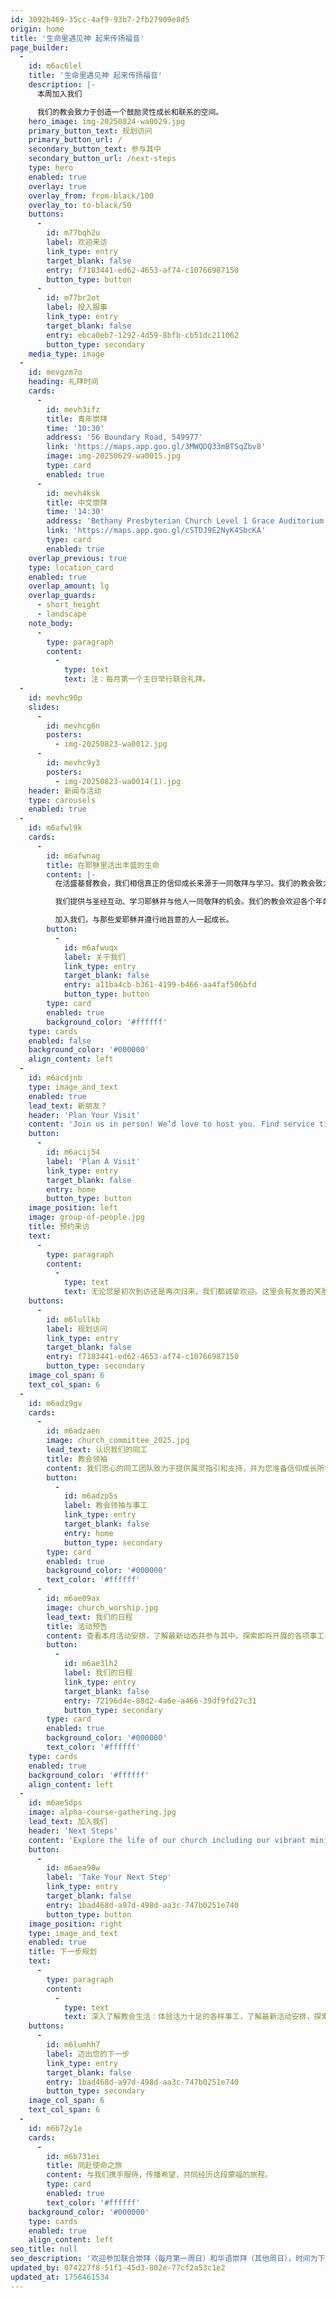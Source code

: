 ```yaml
---
id: 3092b469-35cc-4af9-93b7-2fb27909e8d5
origin: home
title: '生命里遇见神 起来传扬福音'
page_builder:
  -
    id: m6ac6lel
    title: '生命里遇见神 起来传扬福音'
    description: |-
      本周加入我们

      我们的教会致力于创造一个鼓励灵性成长和联系的空间。
    hero_image: img-20250824-wa0029.jpg
    primary_button_text: 规划访问
    primary_button_url: /
    secondary_button_text: 参与其中
    secondary_button_url: /next-steps
    type: hero
    enabled: true
    overlay: true
    overlay_from: from-black/100
    overlay_to: to-black/50
    buttons:
      -
        id: m77bqh2u
        label: 欢迎来访
        link_type: entry
        target_blank: false
        entry: f7183441-ed62-4653-af74-c10766987150
        button_type: button
      -
        id: m77br2ot
        label: 投入服事
        link_type: entry
        target_blank: false
        entry: ebca0eb7-1292-4d59-8bfb-cb51dc211062
        button_type: secondary
    media_type: image
  -
    id: mevgzm7o
    heading: 礼拜时间
    cards:
      -
        id: mevh3ifz
        title: 青年崇拜
        time: '10:30'
        address: '56 Boundary Road, 549977'
        link: 'https://maps.app.goo.gl/3MWQDQ33mBTSqZbv8'
        image: img-20250629-wa0015.jpg
        type: card
        enabled: true
      -
        id: mevh4ksk
        title: 中文崇拜
        time: '14:30'
        address: 'Bethany Presbyterian Church Level 1 Grace Auditorium'
        link: 'https://maps.app.goo.gl/cSTDJ9E2NyK4SbcKA'
        type: card
        enabled: true
    overlap_previous: true
    type: location_card
    enabled: true
    overlap_amount: lg
    overlap_guards:
      - short_height
      - landscape
    note_body:
      -
        type: paragraph
        content:
          -
            type: text
            text: 注：每月第一个主日举行联合礼拜。
  -
    id: mevhc90p
    slides:
      -
        id: mevhcg6n
        posters:
          - img-20250823-wa0012.jpg
      -
        id: mevhc9y3
        posters:
          - img-20250823-wa0014(1).jpg
    header: 新闻与活动
    type: carousels
    enabled: true
  -
    id: m6afwl9k
    cards:
      -
        id: m6afwnag
        title: 在耶稣里活出丰盛的生命
        content: |-
          在活盛基督教会，我们相信真正的信仰成长来源于一同敬拜与学习。我们的教会致力于创造一个鼓励灵性成长和彼此联系的空间。

          我们提供与圣经互动、学习耶稣并与他人一同敬拜的机会。我们的教会欢迎各个年龄层和不同背景的人。

          加入我们，与那些爱耶稣并遵行祂旨意的人一起成长。
        button:
          -
            id: m6afwuqx
            label: 关于我们
            link_type: entry
            target_blank: false
            entry: a11ba4cb-b361-4199-b466-aa4faf506bfd
            button_type: button
        type: card
        enabled: true
        background_color: '#ffffff'
    type: cards
    enabled: false
    background_color: '#000000'
    align_content: left
  -
    id: m6acdjnb
    type: image_and_text
    enabled: true
    lead_text: 新朋友？
    header: 'Plan Your Visit'
    content: 'Join us in person! We’d love to host you. Find service times, directions, and everything else you need to know when visiting us for the first time by clicking the button below.'
    button:
      -
        id: m6acij54
        label: 'Plan A Visit'
        link_type: entry
        target_blank: false
        entry: home
        button_type: button
    image_position: left
    image: group-of-people.jpg
    title: 预约来访
    text:
      -
        type: paragraph
        content:
          -
            type: text
            text: 无论您是初次到访还是再次归来，我们都诚挚欢迎。这里会有友善的笑脸、贴心的指引，让您感受归家般的温暖。
    buttons:
      -
        id: m6lullkb
        label: 规划访问
        link_type: entry
        target_blank: false
        entry: f7183441-ed62-4653-af74-c10766987150
        button_type: secondary
    image_col_span: 6
    text_col_span: 6
  -
    id: m6adz9gv
    cards:
      -
        id: m6adzaen
        image: church_committee_2025.jpg
        lead_text: 认识我们的同工
        title: 教会领袖
        content: 我们忠心的同工团队致力于提供属灵指引和支持，并为您准备信仰成长所需的各种资源。
        button:
          -
            id: m6adzp5s
            label: 教会领袖与事工
            link_type: entry
            target_blank: false
            entry: home
            button_type: secondary
        type: card
        enabled: true
        background_color: '#000000'
        text_color: '#ffffff'
      -
        id: m6ae09ax
        image: church_worship.jpg
        lead_text: 我们的日程
        title: 活动预告
        content: 查看本月活动安排，了解最新动态并参与其中。探索即将开展的各项事工与崇拜的完整日程。
        button:
          -
            id: m6ae3lh2
            label: 我们的日程
            link_type: entry
            target_blank: false
            entry: 72196d4e-88d2-4a6e-a466-39df9fd27c31
            button_type: secondary
        type: card
        enabled: true
        background_color: '#000000'
        text_color: '#ffffff'
    type: cards
    enabled: true
    background_color: '#ffffff'
    align_content: left
  -
    id: m6ae5dps
    image: alpha-course-gathering.jpg
    lead_text: 加入我们
    header: 'Next Steps'
    content: 'Explore the life of our church including our vibrant ministries, upcoming events, and service opportunities.'
    button:
      -
        id: m6aea98w
        label: 'Take Your Next Step'
        link_type: entry
        target_blank: false
        entry: 1bad468d-a97d-498d-aa3c-747b0251e740
        button_type: button
    image_position: right
    type: image_and_text
    enabled: true
    title: 下一步规划
    text:
      -
        type: paragraph
        content:
          -
            type: text
            text: 深入了解教会生活：体验活力十足的各样事工，了解最新活动安排，探索参与服侍的机会。
    buttons:
      -
        id: m6lumhh7
        label: 迈出您的下一步
        link_type: entry
        target_blank: false
        entry: 1bad468d-a97d-498d-aa3c-747b0251e740
        button_type: secondary
    image_col_span: 6
    text_col_span: 6
  -
    id: m6b72y1e
    cards:
      -
        id: m6b731ei
        title: 同赴使命之旅
        content: 与我们携手服侍，传播希望，共同经历这段蒙福的旅程。
        type: card
        enabled: true
        text_color: '#ffffff'
    background_color: '#000000'
    type: cards
    enabled: true
    align_content: left
seo_title: null
seo_description: '欢迎参加联合崇拜（每月第一周日）和华语崇拜（其他周日），时间为下午2:30，地址：364A Upper Paya Lebar Rd。青少年崇拜在56 Boundary Rd，上午10:30。联系我们：84077262。'
updated_by: 074227f8-51f1-45d3-802e-77cf2a53c1e2
updated_at: 1756461534
---
```

